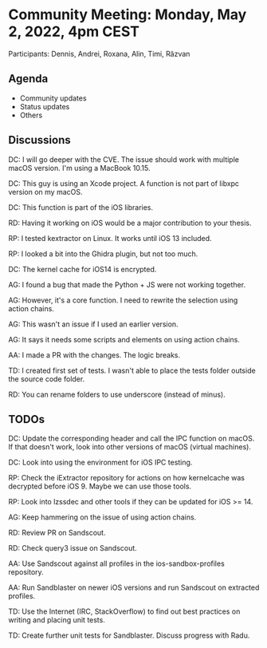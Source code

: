 # Community Meeting: Monday, May 2, 2022, 4pm CEST

Participants: Dennis, Andrei, Roxana, Alin, Timi, Răzvan

## Agenda

* Community updates
* Status updates
* Others

## Discussions

DC: I will go deeper with the CVE.
The issue should work with multiple macOS version.
I'm using a MacBook 10.15.

DC: This guy is using an Xcode project.
A function is not part of libxpc version on my macOS.

DC: This function is part of the iOS libraries.

RD: Having it working on iOS would be a major contribution to your thesis.

RP: I tested kextractor on Linux.
It works until iOS 13 included.

RP: I looked a bit into the Ghidra plugin, but not too much.

DC: The kernel cache for iOS14 is encrypted.

AG: I found a bug that made the Python + JS were not working together.

AG: However, it's a core function.
I need to rewrite the selection using action chains.

AG: This wasn't an issue if I used an earlier version.

AG: It says it needs some scripts and elements on using action chains.

AA: I made a PR with the changes.
The logic breaks.

TD: I created first set of tests.
I wasn't able to place the tests folder outside the source code folder.

RD: You can rename folders to use underscore (instead of minus).

## TODOs

DC: Update the corresponding header and call the IPC function on macOS.
If that doesn't work, look into other versions of macOS (virtual machines).

DC: Look into using the environment for iOS IPC testing.

RP: Check the iExtractor repository for actions on how kernelcache was decrypted before iOS 9.
Maybe we can use those tools.

RP: Look into lzssdec and other tools if they can be updated for iOS >= 14.

AG: Keep hammering on the issue of using action chains.

RD: Review PR on Sandscout.

RD: Check query3 issue on Sandscout.

AA: Use Sandscout against all profiles in the ios-sandbox-profiles repository.

AA: Run Sandblaster on newer iOS versions and run Sandscout on extracted profiles.

TD: Use the Internet (IRC, StackOverflow) to find out best practices on writing and placing unit tests.

TD: Create further unit tests for Sandblaster.
Discuss progress with Radu.
